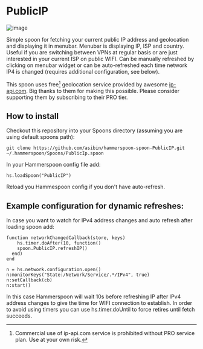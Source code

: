 # PublicIP

![image](https://user-images.githubusercontent.com/8343240/141217557-74630592-670e-47da-85a0-b615ecdad097.png)


Simple spoon for fetching your current public IP address and geolocation and displaying it in menubar.
Menubar is displaying IP, ISP and country. Useful if you are switching between VPNs
at regular basis or are just interested in your current ISP on public WIFI. Can be manually
refreshed by clicking on menubar widget or can be auto-refreshed each time network IP4 is 
changed (requires additional configuration, see below).

This spoon uses free[^1] geolocation service provided by awesome [ip-api.com](https://ip-api.com/). Big thanks to 
them for making this possible. Please consider supporting them by subscribing to their PRO tier.

[^1]: Commercial use of ip-api.com service is prohibited without PRO service plan. Use at your own risk.

## How to install
Checkout this repository into your Spoons directory (assuming you are using default spoons path):

```
git clone https://github.com/asibin/hammerspoon-spoon-PublicIP.git ~/.hammerspoon/Spoons/PublicIp.spoon
```

In your Hammerspoon config file add:

```
hs.loadSpoon("PublicIP")
```
Reload you Hammespoon config if you don't have auto-refresh.

## Example configuration for dynamic refreshes:
In case you want to watch for IPv4 address changes and auto refresh after loading spoon add:

```
function networkChangedCallback(store, keys)
    hs.timer.doAfter(10, function()
    spoon.PublicIP.refreshIP()
  end)
end

n = hs.network.configuration.open()
n:monitorKeys("State:/Network/Service/.*/IPv4", true)
n:setCallback(cb)
n:start()
```

In this case Hammerspoon will wait 10s before refreshing IP after IPv4 address changes to give the time
for WIFI connection to establish. In order to avoid using timers you can use hs.timer.doUntil to force retires
until fetch succeeds.
